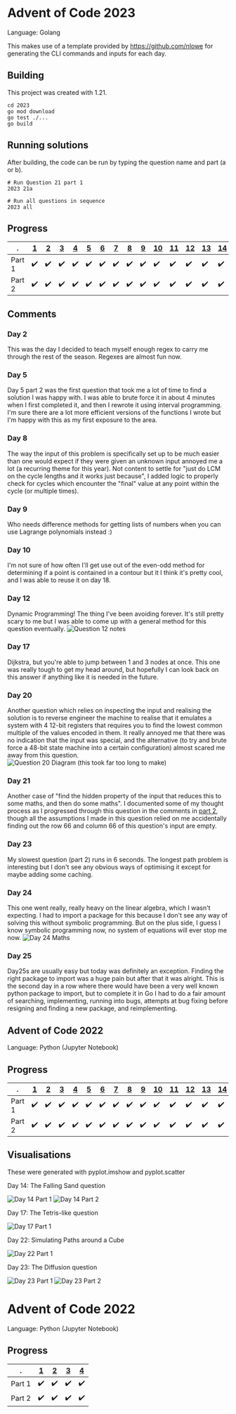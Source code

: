 # Advent of Code 2023
Language: Golang

This makes use of a template provided by https://github.com/nlowe for generating the CLI commands and inputs for each day.
## Building
This project was created with 1.21.
```
cd 2023
go mod download
go test ./...
go build
```
## Running solutions
After building, the code can be run by typing the question name and part (a or b). 
```
# Run Question 21 part 1
2023 21a

# Run all questions in sequence
2023 all
```


## Progress

. |[1](https://adventofcode.com/2023/day/1)|[2](https://adventofcode.com/2023/day/2)|[3](https://adventofcode.com/2023/day/3)|[4](https://adventofcode.com/2023/day/4)|[5](https://adventofcode.com/2023/day/5)|[6](https://adventofcode.com/2023/day/6)|[7](https://adventofcode.com/2023/day/7)|[8](https://adventofcode.com/2023/day/8)|[9](https://adventofcode.com/2023/day/9)|[10](https://adventofcode.com/2023/day/10)|[11](https://adventofcode.com/2023/day/11)|[12](https://adventofcode.com/2023/day/12)|[13](https://adventofcode.com/2023/day/13)|[14](https://adventofcode.com/2023/day/14)|[15](https://adventofcode.com/2023/day/15)|[16](https://adventofcode.com/2023/day/16)|[17](https://adventofcode.com/2023/day/17)|[18](https://adventofcode.com/2023/day/18)|[19](https://adventofcode.com/2023/day/19)|[20](https://adventofcode.com/2023/day/20)|[21](https://adventofcode.com/2023/day/21)|[22](https://adventofcode.com/2023/day/22)|[23](https://adventofcode.com/2023/day/23)|[24](https://adventofcode.com/2023/day/24)|[25](https://adventofcode.com/2023/day/25)
-|-|-|-|-|-|-|-|-|-|-|-|-|-|-|-|-|-|-|-|-|-|-|-|-|-
Part 1|✔️|✔️|✔️|✔️|✔️|✔️|✔️|✔️|✔️|✔️|✔️|✔️|✔️|✔️|✔️|✔️|✔️|✔️|✔️|✔️|✔️|✔️|✔️|✔️|✔️
Part 2|✔️|✔️|✔️|✔️|✔️|✔️|✔️|✔️|✔️|✔️|✔️|✔️|✔️|✔️|✔️|✔️|✔️|✔️|✔️|✔️|✔️|✔️|✔️|✔️|✔️

## Comments
### Day 2
This was the day I decided to teach myself enough regex to carry me through the rest of the season. Regexes are almost fun now.

### Day 5
Day 5 part 2 was the first question that took me a lot of time to find a solution I was happy with. I was able to brute force it in about 4 minutes when I first completed it, and then I rewrote it using interval programming. I'm sure there are a lot more efficient versions of the functions I wrote but I'm happy with this as my first exposure to the area.

### Day 8
The way the input of this problem is specifically set up to be much easier than one would expect if they were given an unknown input annoyed me a lot (a recurring theme for this year). Not content to settle for "just do LCM on the cycle lengths and it works just because", I added logic to properly check for cycles which encounter the "final" value at any point within the cycle (or multiple times).

### Day 9
Who needs difference methods for getting lists of numbers when you can use Lagrange polynomials instead :)

### Day 10
I'm not sure of how often I'll get use out of the even-odd method for determining if a point is contained in a contour but it I think it's pretty cool, and I was able to reuse it on day 18.

### Day 12
Dynamic Programming! The thing I've been avoiding forever. It's still pretty scary to me but I was able to come up with a general method for this question eventually.
![Question 12 notes](2023/core/day12/notes.png)

### Day 17
Dijkstra, but you're able to jump between 1 and 3 nodes at once. This one was really tough to get my head around, but hopefully I can look back on this answer if anything like it is needed in the future.

### Day 20
Another question which relies on inspecting the input and realising the solution is to reverse engineer the machine to realise that it emulates a system with 4 12-bit registers that requires you to find the lowest common multiple of the values encoded in them. It really annoyed me that there was no indication that the input was special, and the alternative (to try and brute force a 48-bit state machine into a certain configuration) almost scared me away from this question.
![Question 20 Diagram (this took far too long to make)](2023/core/day20/notes.png)

### Day 21
Another case of "find the hidden property of the input that reduces this to some maths, and then do some maths". I documented some of my thought process as I progressed through this question in the comments in [part 2](2023/core/day21/b.go), though all the assumptions I made in this question relied on me accidentally finding out the row 66 and column 66 of this question's input are empty.


### Day 23
My slowest question (part 2) runs in 6 seconds. The longest path problem is interesting but I don't see any obvious ways of optimising it except for maybe adding some caching.

### Day 24
This one went really, really heavy on the linear algebra, which I wasn't expecting. I had to import a package for this because I don't see any way of solving this without symbolic programming. But on the plus side, I guess I know symbolic programming now, no system of equations will ever stop me now.
![Day 24 Maths](2023/core/day24/notes.png)

### Day 25
Day25s are usually easy but today was definitely an exception. Finding the right package to import was a huge pain but after that it was alright. This is the second day in a row where there would have been a very well known python package to import, but to complete it in Go I had to do a fair amount of searching, implementing, running into bugs, attempts at bug fixing before resigning and finding a new package, and reimplementing. 



<!--- TODO: ## Animations (GIFs and add specific commands for the animations for 10 and 16a) also 18a-->

## Advent of Code 2022
Language: Python (Jupyter Notebook)

## Progress

. |[1](https://adventofcode.com/2022/day/1)|[2](https://adventofcode.com/2022/day/2)|[3](https://adventofcode.com/2022/day/3)|[4](https://adventofcode.com/2022/day/4)|[5](https://adventofcode.com/2022/day/5)|[6](https://adventofcode.com/2022/day/6)|[7](https://adventofcode.com/2022/day/7)|[8](https://adventofcode.com/2022/day/8)|[9](https://adventofcode.com/2022/day/9)|[10](https://adventofcode.com/2022/day/10)|[11](https://adventofcode.com/2022/day/11)|[12](https://adventofcode.com/2022/day/12)|[13](https://adventofcode.com/2022/day/13)|[14](https://adventofcode.com/2022/day/14)|[15](https://adventofcode.com/2022/day/15)|[16](https://adventofcode.com/2022/day/16)|[17](https://adventofcode.com/2022/day/17)|[18](https://adventofcode.com/2022/day/18)|[19](https://adventofcode.com/2022/day/19)|[20](https://adventofcode.com/2022/day/20)|[21](https://adventofcode.com/2022/day/21)|[22](https://adventofcode.com/2022/day/22)|[23](https://adventofcode.com/2022/day/23)|[24](https://adventofcode.com/2022/day/24)|[25](https://adventofcode.com/2022/day/25)
-|-|-|-|-|-|-|-|-|-|-|-|-|-|-|-|-|-|-|-|-|-|-|-|-|-
Part 1|✔️|✔️|✔️|✔️|✔️|✔️|✔️|✔️|✔️|✔️|✔️|✔️|✔️|✔️|✔️|✔️|✔️|✔️|✔️|✔️|✔️|✔️|✔️|✔️|✔️
Part 2|✔️|✔️|✔️|✔️|✔️|✔️|✔️|✔️|✔️|✔️|✔️|✔️|✔️|✔️|✔️|✔️|✔️|✔️|✔️|✔️|✔️|✔️|✔️|✔️|✔️

## Visualisations
These were  generated with pyplot.imshow and pyplot.scatter

Day 14: The Falling Sand question

![Day 14 Part 1](2022/outputs/14a.png)
![Day 14 Part 2](2022/outputs/14b.png)

Day 17: The Tetris-like question

![Day 17 Part 1](2022/outputs/17a.png)

Day 22: Simulating Paths around a Cube

![Day 22 Part 1](2022/outputs/22a.png)

Day 23: The Diffusion question

![Day 23 Part 1](2022/outputs/23a.png)
![Day 23 Part 2](2022/outputs/23b.png)

# Advent of Code 2022
Language: Python (Jupyter Notebook)

## Progress

. |[1](https://adventofcode.com/2021/day/1)|[2](https://adventofcode.com/2021/day/2)|[3](https://adventofcode.com/2021/day/3)|[4](https://adventofcode.com/2021/day/4)
-|-|-|-|-
Part 1|✔️|✔️|✔️|✔️|
Part 2|✔️|✔️|✔️|✔️|
